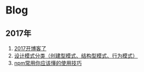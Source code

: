 # Blog
## 2017年

1. [2017开博客了](https://github.com/jiayisheji/blog/issues/1)
2. [设计模式分类（创建型模式、结构型模式、行为模式）](https://github.com/jiayisheji/blog/issues/2)
3. [npm常用你应该懂的使用技巧](https://github.com/jiayisheji/blog/issues/5)

